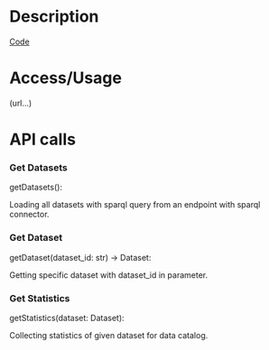# Description

[Code](https://github.com/Simple-ML/RuntimeData/tree/main/api/simpleml/data_catalog)

# Access/Usage

(url...) 

# API calls

### Get Datasets

getDatasets():

Loading all datasets with sparql query from an endpoint with sparql connector.

### Get Dataset

getDataset(dataset_id: str) -> Dataset:

Getting specific dataset with dataset_id in parameter.

### Get Statistics

getStatistics(dataset: Dataset):

Collecting statistics of given dataset for data catalog.

